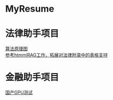 # MyResume
# 法律助手项目
[算法原理图](assets/lawagent_algorithm.png)  
[参考htmmlRAG工作，拓展对法律附录中的表格支持](illustrate_integrate_html/illustrate_integrate_html.ipynb)

# 金融助手项目
[国产GPU测试](国产GPU测试.md)